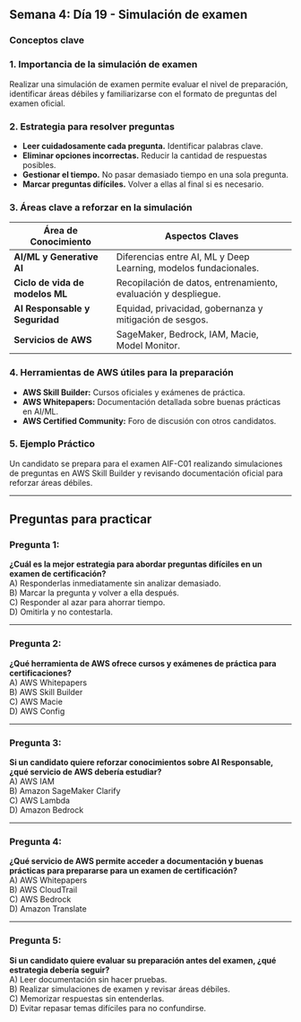 ## Semana 4: Día 19 - Simulación de examen  

### **Conceptos clave**  

### **1. Importancia de la simulación de examen**  
Realizar una simulación de examen permite evaluar el nivel de preparación, identificar áreas débiles y familiarizarse con el formato de preguntas del examen oficial.

### **2. Estrategia para resolver preguntas**  
- **Leer cuidadosamente cada pregunta.** Identificar palabras clave.  
- **Eliminar opciones incorrectas.** Reducir la cantidad de respuestas posibles.  
- **Gestionar el tiempo.** No pasar demasiado tiempo en una sola pregunta.  
- **Marcar preguntas difíciles.** Volver a ellas al final si es necesario.  

### **3. Áreas clave a reforzar en la simulación**  
| **Área de Conocimiento** | **Aspectos Claves** |
|----------------------|----------------|
| **AI/ML y Generative AI** | Diferencias entre AI, ML y Deep Learning, modelos fundacionales. |
| **Ciclo de vida de modelos ML** | Recopilación de datos, entrenamiento, evaluación y despliegue. |
| **AI Responsable y Seguridad** | Equidad, privacidad, gobernanza y mitigación de sesgos. |
| **Servicios de AWS** | SageMaker, Bedrock, IAM, Macie, Model Monitor. |

### **4. Herramientas de AWS útiles para la preparación**  
- **AWS Skill Builder:** Cursos oficiales y exámenes de práctica.  
- **AWS Whitepapers:** Documentación detallada sobre buenas prácticas en AI/ML.  
- **AWS Certified Community:** Foro de discusión con otros candidatos.  

### **5. Ejemplo Práctico**  
Un candidato se prepara para el examen AIF-C01 realizando simulaciones de preguntas en AWS Skill Builder y revisando documentación oficial para reforzar áreas débiles.  

---

## **Preguntas para practicar**  

### **Pregunta 1:**  
**¿Cuál es la mejor estrategia para abordar preguntas difíciles en un examen de certificación?**  
A) Responderlas inmediatamente sin analizar demasiado.  
B) Marcar la pregunta y volver a ella después.  
C) Responder al azar para ahorrar tiempo.  
D) Omitirla y no contestarla.  

---

### **Pregunta 2:**  
**¿Qué herramienta de AWS ofrece cursos y exámenes de práctica para certificaciones?**  
A) AWS Whitepapers  
B) AWS Skill Builder  
C) AWS Macie  
D) AWS Config  

---

### **Pregunta 3:**  
**Si un candidato quiere reforzar conocimientos sobre AI Responsable, ¿qué servicio de AWS debería estudiar?**  
A) AWS IAM  
B) Amazon SageMaker Clarify  
C) AWS Lambda  
D) Amazon Bedrock  

---

### **Pregunta 4:**  
**¿Qué servicio de AWS permite acceder a documentación y buenas prácticas para prepararse para un examen de certificación?**  
A) AWS Whitepapers  
B) AWS CloudTrail  
C) AWS Bedrock  
D) Amazon Translate  

---

### **Pregunta 5:**  
**Si un candidato quiere evaluar su preparación antes del examen, ¿qué estrategia debería seguir?**  
A) Leer documentación sin hacer pruebas.  
B) Realizar simulaciones de examen y revisar áreas débiles.  
C) Memorizar respuestas sin entenderlas.  
D) Evitar repasar temas difíciles para no confundirse.  
